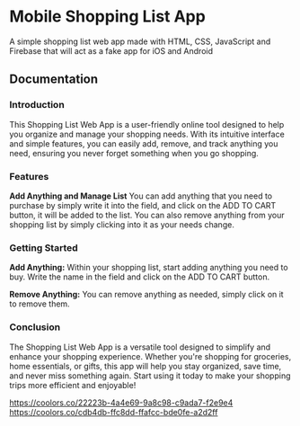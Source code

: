 # Mobile Shopping List App

A simple shopping list web app made with HTML, CSS, JavaScript and Firebase that will act as a fake app for iOS and Android

## Documentation

### Introduction

This Shopping List Web App is a user-friendly online tool designed to help you organize and manage your shopping needs.
With its intuitive interface and simple features, you can easily add, remove, and track anything you need, ensuring you never forget something when you go shopping.

### Features

**Add Anything and Manage List**
You can add anything that you need to purchase by simply write it into the field, and click on the ADD TO CART button, it will be added to the list.
You can also remove anything from your shopping list by simply clicking into it as your needs change.

### Getting Started

**Add Anything:**
Within your shopping list, start adding anything you need to buy.
Write the name in the field and click on the ADD TO CART button.

**Remove Anything:**
You can remove anything as needed, simply click on it to remove them.

### Conclusion

The Shopping List Web App is a versatile tool designed to simplify and enhance your shopping experience.
Whether you're shopping for groceries, home essentials, or gifts, this app will help you stay organized, save time, and never miss something again.
Start using it today to make your shopping trips more efficient and enjoyable!

https://coolors.co/22223b-4a4e69-9a8c98-c9ada7-f2e9e4
https://coolors.co/cdb4db-ffc8dd-ffafcc-bde0fe-a2d2ff
